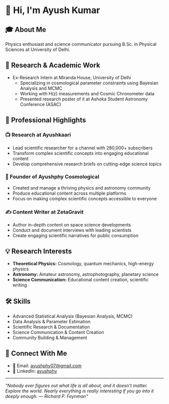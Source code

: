 # 👋 Hi, I'm Ayush Kumar

## 🎓 About Me
Physics enthusiast and science communicator pursuing B.Sc. in Physical Sciences at University of Delhi.

## 🔬 Research & Academic Work
- Ex-Research Intern at Miranda House, University of Delhi
  - Specializing in cosmological parameter constraints using Bayesian Analysis and MCMC
  - Working with H(z) measurements and Cosmic Chronometer data
  - Presented research poster of it at Ashoka Student Astronomy Conference (ASAC)

## 🌟 Professional Highlights
### 📺 Research at Ayushkaari
- Lead scientific researcher for a channel with 280,000+ subscribers
- Transform complex scientific concepts into engaging educational content
- Develop comprehensive research briefs on cutting-edge science topics

### 🚀 Founder of Ayushphy Cosmological
- Created and manage a thriving physics and astronomy community
- Produce educational content across multiple platforms
- Focus on making complex scientific concepts accessible to everyone

### ✍️ Content Writer at ZetaGravit
- Author in-depth content on space science developments
- Conduct and document interviews with leading scientists
- Create engaging scientific narratives for public consumption

## 💡 Research Interests
- **Theoretical Physics:** Cosmology, quantum mechanics, high-energy physics
- **Astronomy:** Amateur astronomy, astrophotography, planetary science
- **Science Communication:** Educational content creation, scientific writing

## 🛠️ Skills
- Advanced Statistical Analysis (Bayesian Analysis, MCMC)
- Data Analysis & Parameter Estimation
- Scientific Research & Documentation
- Science Communication & Content Creation
- Community Building & Management

## 🔗 Connect With Me
- 📧 Email: ayushphy07@gmail.com
- 💼 LinkedIn: [ayushphy](https://www.linkedin.com/in/ayushphy)

---
*"Nobody ever figures out what life is all about, and it doesn't matter. Explore the world. Nearly everything is really interesting if you go into it deeply enough.
― Richard P. Feynman"*
